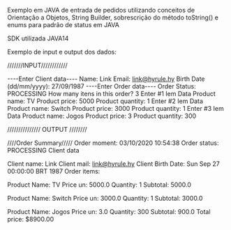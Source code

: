 Exemplo em JAVA de entrada de pedidos utilizando conceitos de Orientação a Objetos, String Builder, sobrescrição do método toString() e enums para padrão de status em JAVA

SDK utilizada JAVA14

Exemplo de input e output dos dados:


///////INPUT////////////


----Enter Client data----
Name: Link
Email: link@hyrule.hy
Birth Date (dd/mm/yyyy): 27/09/1987
----Enter Order data----
Order Status: PROCESSING
How many itens in this order? 3
Enter #1 Iem Data
Product name: TV
Product price: 5000
Product quantity: 1
Enter #2 Iem Data
Product name: Switch
Product price: 3000
Product quantity: 1
Enter #3 Iem Data
Product name: Jogos
Product price: 3
Product quantity: 300




/////////////// OUTPUT ////////



////Order Summary/////
Order moment: 03/10/2020 10:54:38
Order status: PROCESSING
Client data 

 Client name: Link
 Client mail: link@hyrule.hy
 Client Birth Date: Sun Sep 27 00:00:00 BRT 1987
Order items:


 Product Name: TV
 Price un: 5000.0
Quantity: 1
 Subtotal: 5000.0


 Product Name: Switch
 Price un: 3000.0
Quantity: 1
 Subtotal: 3000.0


 Product Name: Jogos
 Price un: 3.0
Quantity: 300
 Subtotal: 900.0
Total price: $8900.00
